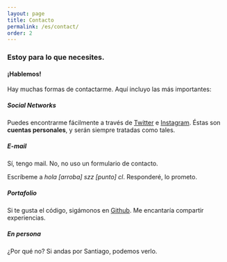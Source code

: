 ```yaml
---
layout: page
title: Contacto
permalink: /es/contact/
order: 2
---
```


### Estoy para lo que necesites.
#### ¡Hablemos!

Hay muchas formas de contactarme. Aquí incluyo las más importantes:

##### Social Networks

Puedes encontrarme fácilmente a través de [Twitter](https://twitter.com/szapatazavala) e [Instagram](https://instagram.com/sofiazapatazavala). Éstas son **cuentas personales**, y serán siempre tratadas como tales.

##### E-mail

Sí, tengo mail.
No, no uso un formulario de contacto.

Escríbeme a *hola [arroba] szz [punto] cl*. Responderé, lo prometo.

##### Portafolio

Si te gusta el código, sigámonos en [Github](https://github.com/sofiazapatazavala). Me encantaría compartir experiencias.

##### En persona

¿Por qué no? Si andas por Santiago, podemos verlo.
